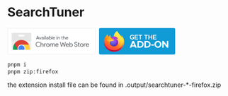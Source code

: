 # SearchTuner

<div style="display: flex; align-items: center; gap: 8px;">
  <a href="https://chromewebstore.google.com/detail/searchtuner/fnhmeghaldogkojfjcedfnhnegbnnkfg" target="_blank" rel="noopener noreferrer" style="text-decoration: none;">
    <img src="pages/public/chrome-store.svg" alt="Chrome Web Store" height="60" style="vertical-align:middle;" />
  </a>
  <a href="https://addons.mozilla.org/en-US/firefox/addon/searchtuner/" target="_blank" rel="noopener noreferrer" style="text-decoration: none;">
    <img src="pages/public/firefox-store.svg" alt="Firefox Add-ons" height="60" style="vertical-align:middle;" />
  </a>
</div>


```
pnpm i
pnpm zip:firefox
```

the extension install file can be found in .output/searchtuner-*-firefox.zip